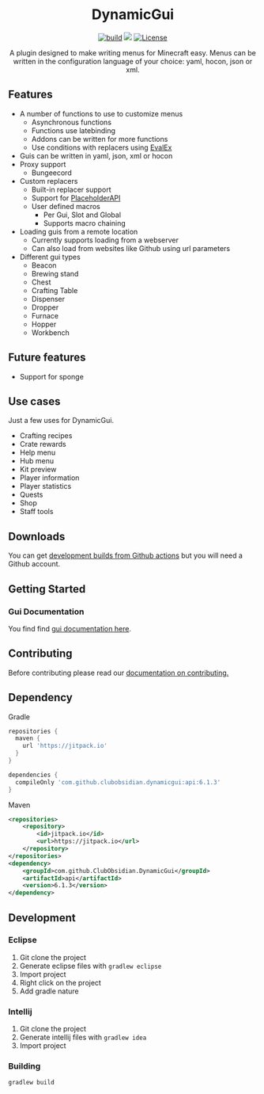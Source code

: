 <div align="center">
<h1>DynamicGui</h1>

[![build](https://github.com/ClubObsidian/DynamicGui/actions/workflows/build.yml/badge.svg)](https://github.com/ClubObsidian/DynamicGui/actions/workflows/build.yml)
[![](https://jitpack.io/v/ClubObsidian/DynamicGui.svg)](https://jitpack.io/#ClubObsidian/DynamicGui)
[![License](https://img.shields.io/badge/License-Apache%202.0-blue.svg)](https://opensource.org/licenses/Apache-2.0)

A plugin designed to make writing menus for Minecraft easy. Menus can be written in the configuration language of your choice: yaml, hocon, json or xml.
</div>

## Features

* A number of functions to use to customize menus
  * Asynchronous functions
  * Functions use latebinding
  * Addons can be written for more functions
  * Use conditions with replacers using [EvalEx](https://github.com/uklimaschewski/EvalEx)
* Guis can be written in yaml, json, xml or hocon
* Proxy support
  * Bungeecord
* Custom replacers
  * Built-in replacer support
  * Support for [PlaceholderAPI](https://www.spigotmc.org/resources/placeholderapi.6245/)
  * User defined macros
    * Per Gui, Slot and Global
    * Supports macro chaining
* Loading guis from a remote location
  * Currently supports loading from a webserver
  * Can also load from websites like Github using url parameters
* Different gui types
  * Beacon
  * Brewing stand
  * Chest
  * Crafting Table
  * Dispenser
  * Dropper
  * Furnace
  * Hopper
  * Workbench

## Future features

* Support for sponge

## Use cases

Just a few uses for DynamicGui.

* Crafting recipes
* Crate rewards
* Help menu
* Hub menu
* Kit preview
* Player information
* Player statistics
* Quests
* Shop
* Staff tools

## Downloads

You can get [development builds from Github actions](https://github.com/ClubObsidian/DynamicGui/actions/workflows/build.yml) but you will need a Github account.

## Getting Started

### Gui Documentation

You find find [gui documentation here](https://dynamicgui.github.io/documentation/).

## Contributing

Before contributing please read our [documentation on contributing.](CONTRIBUTING.md)


## Dependency

Gradle
```groovy
repositories {
  maven { 
    url 'https://jitpack.io' 
  }
}

dependencies {
  compileOnly 'com.github.clubobsidian.dynamicgui:api:6.1.3'
}
```
Maven
```xml
<repositories>
	<repository>
		<id>jitpack.io</id>
		<url>https://jitpack.io</url>
	</repository>
</repositories>
<dependency>
	<groupId>com.github.ClubObsidian.DynamicGui</groupId>
	<artifactId>api</artifactId>
	<version>6.1.3</version>
</dependency>
```

## Development

### Eclipse

1. Git clone the project
2. Generate eclipse files with `gradlew eclipse`
3. Import project
4. Right click on the project
5. Add gradle nature

### Intellij

1. Git clone the project
2. Generate intellij files with `gradlew idea`
3. Import project

### Building

`gradlew build`

